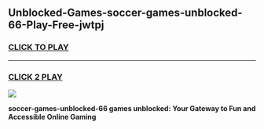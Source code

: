 
## Unblocked-Games-soccer-games-unblocked-66-Play-Free-jwtpj
<h3>
<a href="https://premium76.site?title=soccer-games-unblocked-66&ref=17A">CLICK TO PLAY</a></h3>
<hr>

<h3>
<a href="https://premium76.site?title=soccer-games-unblocked-66&ref=17A">CLICK 2 PLAY</a>
  
</h3>

<a href="https://premium76.site?title=soccer-games-unblocked-66&ref=17A"><img src="https://clearcache.store/games.png"></a>


**soccer-games-unblocked-66 games unblocked: Your Gateway to Fun and Accessible Online Gaming**
